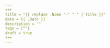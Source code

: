 ```yaml
---
+++
title = "{{ replace .Name "-" " " | title }}"
date = {{ .Date }}
description = ""
tags = [""]
draft = true
+++
---
```


